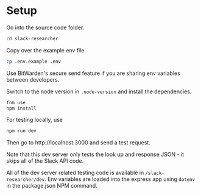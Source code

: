 # Setup

Go into the source code folder.

```bash
cd slack-researcher
```

Copy over the example env file.

```bash
cp .env.example .env
```

Use BitWarden's secure send feature if you are sharing env variables between developers.

Switch to the node version in `.node-version` and install the dependencies.

```bash
fnm use
npm install
```

For testing locally, use

```bash
npm run dev
```

Then go to http://localhost:3000 and send a test request.

Note that this dev server only tests the look up and response JSON - it skips all of the Slack API code.

All of the dev server related testing code is available in `/slack-researcher/dev`. Env variables are loaded into the express app using `dotenv` in the package.json NPM command.





